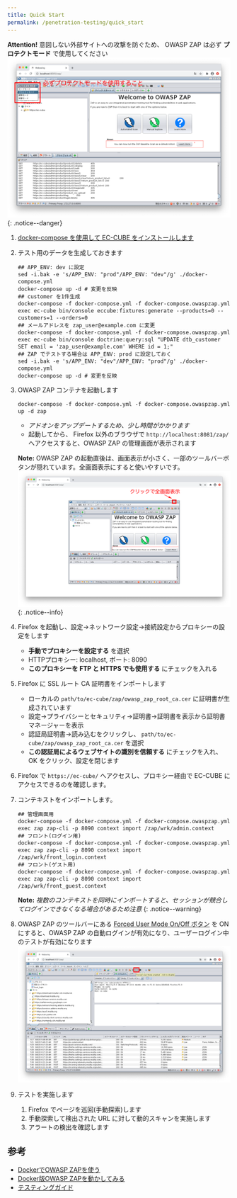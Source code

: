 ```yaml
---
title: Quick Start
permalink: /penetration-testing/quick_start
---
```


**Attention!** 意図しない外部サイトへの攻撃を防ぐため、 OWASP ZAP は必ず **プロテクトモード** で使用してください
![プロテクトモードを使用すること](/images/penetration-testing/quick_start_protect_mode.png)
{: .notice--danger}

1. [docker-compose を使用して EC-CUBE をインストールします](https://doc4.ec-cube.net/quickstart/docker_compose_install)
1. テスト用のデータを生成しておきます
    ```shell
    ## APP_ENV: dev に設定
    sed -i.bak -e 's/APP_ENV: "prod"/APP_ENV: "dev"/g' ./docker-compose.yml
    docker-compose up -d # 変更を反映
    ## customer を1件生成
    docker-compose -f docker-compose.yml -f docker-compose.owaspzap.yml exec ec-cube bin/console eccube:fixtures:generate --products=0 --customers=1 --orders=0
    ## メールアドレスを zap_user@example.com に変更
    docker-compose -f docker-compose.yml -f docker-compose.owaspzap.yml exec ec-cube bin/console doctrine:query:sql "UPDATE dtb_customer SET email = 'zap_user@example.com' WHERE id = 1;"
    ## ZAP でテストする場合は APP_ENV: prod に設定しておく
    sed -i.bak -e 's/APP_ENV: "dev"/APP_ENV: "prod"/g' ./docker-compose.yml
    docker-compose up -d # 変更を反映
    ```
1. OWASP ZAP コンテナを起動します
    ```shell
    docker-compose -f docker-compose.yml -f docker-compose.owaspzap.yml up -d zap
    ```
    - *アドオンをアップデートするため、少し時間がかかります*
    - 起動してから、 Firefox 以外のブラウザで `http://localhost:8081/zap/` へアクセスすると、OWASP ZAP の管理画面が表示されます

    **Note:** OWASP ZAP の起動直後は、画面表示が小さく、一部のツールバーボタンが隠れています。全画面表示にすると使いやすいです。
    ![全画面表示](/images/penetration-testing/quick_start_fullwindow.png)
    {: .notice--info}
1. Firefox を起動し、設定→ネットワーク設定→接続設定からプロキシーの設定をします
   - **手動でプロキシーを設定する** を選択
   - HTTPプロキシー: localhost, ポート: 8090
   - **このプロキシーを FTP と HTTPS でも使用する** にチェックを入れる
1. Firefox に SSL ルート CA 証明書をインポートします
   - ローカルの `path/to/ec-cube/zap/owasp_zap_root_ca.cer` に証明書が生成されています
   - 設定→プライバシーとセキュリティ→証明書→証明書を表示から証明書マネージャーを表示
   - 認証局証明書→読み込むをクリックし、 `path/to/ec-cube/zap/owasp_zap_root_ca.cer` を選択
   - **この認証局によるウェブサイトの識別を信頼する** にチェックを入れ、 OK をクリック、設定を閉じます
1. Firefox で `https://ec-cube/` へアクセスし、プロキシー経由で EC-CUBE にアクセスできるのを確認します。
1. コンテキストをインポートします。
    ```shell
    ## 管理画面用
    docker-compose -f docker-compose.yml -f docker-compose.owaspzap.yml exec zap zap-cli -p 8090 context import /zap/wrk/admin.context
    ## フロント(ログイン用)
    docker-compose -f docker-compose.yml -f docker-compose.owaspzap.yml exec zap zap-cli -p 8090 context import /zap/wrk/front_login.context
    ## フロント(ゲスト用)
    docker-compose -f docker-compose.yml -f docker-compose.owaspzap.yml exec zap zap-cli -p 8090 context import /zap/wrk/front_guest.context
    ```
   **Note:** *複数のコンテキストを同時にインポートすると、セッションが競合してログインできなくなる場合があるため注意*
   {: .notice--warning}
1. OWASP ZAP のツールバーにある [Forced User Mode On/Off ボタン](https://www.zaproxy.org/docs/desktop/ui/tltoolbar/#--forced-user-mode-on--off) を ON にすると、OWASP ZAP の自動ログインが有効になり、ユーザーログイン中のテストが有効になります
   ![Forced User Mode On/Off ボタン](/images/penetration-testing/quick_start_forceusermode.png)
1. テストを実施します
   1. Firefox でページを巡回(手動探索)します
   1. 手動探索して検出された URL に対して動的スキャンを実施します
   1. アラートの検出を確認します


## 参考

- [DockerでOWASP ZAPを使う](https://pc.atsuhiro-me.net/entry/2019/08/19/011324)
- [Docker版OWASP ZAPを動かしてみる](https://qiita.com/koujimatsuda11/items/83558cd62c20141ebdda)
- [テスティングガイド](https://owasp.org/www-pdf-archive/OTGv3Japanese.pdf)
